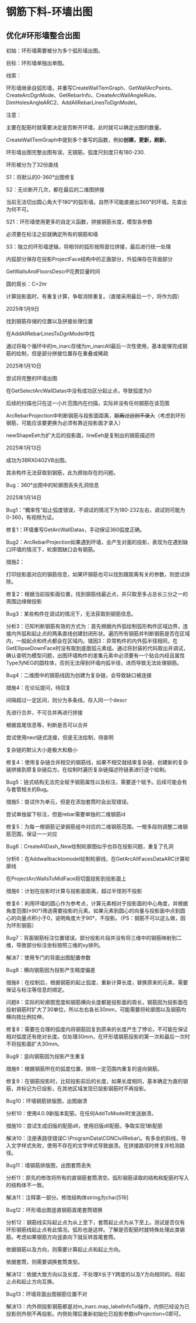 # 钢筋下料-环墙出图

## 优化#环形墙整合出图

初始：环形墙需要被分为多个弧形墙出图。

目标：环形墙单独出单图。

线索：

环形墙继承自弧形墙，并重写CreateWallTemGraph、GetWallArcPoints、CreateArcDgnMode、GetRebarInfo、CreateArcWallAngleRule、DimHolesAngleARC2、AddAllRebarLinesToDgnModel。

注意：

主要在配筋时就需要决定是否断开环墙，此时就可以确定出图的数量。

CreateWallTemGraph中提到多个重写的函数，例如**创建，更新，刷新**。

环形墙出图完整出图有误，无钢筋，弧度尺刻度只有180-230.

环形被分为了32份直线

S1：将默认的0-360°出图修复

S2：无论断开几次，都在最后的二维图拼接

当前无法切出圆心角大于180°的弧形墙，自然不可能直接出360°的环墙。先查出为何不可。

S21：环形墙使用更多的自定义函数，拼接钢筋长度，模型各参数

必须要在标注之前就确定所有的钢筋和墙

S3：独立的环形墙逻辑，将相邻的弧形按照首位拼接，最后进行统一处理

内弧部分保存在投影ProjectFace结构中的正面部分，外弧保存在背面部分

GetWallsAndFloorsDescrP花费巨量时间

圆的周长：C=2πr

计算投影面时，有重复计算，争取消除重复。（直接采用最后一个，将作为圆）

2025年1月9日

找到钢筋存储的位置以及拼接处理位置

在AddAllRebarLinesToDgnModel中找

通过将每个循环中的m_inarc存储为m_inarcAll最后一次性使用，基本能够完成钢筋的绘制，但是部分拼接位置存在重叠或稀疏

2025年1月10日

尝试将完整的环墙出图

在GetSelectArcWallDatas中没有成功区分起止点，导致弧度为0

后续的扫描也只在这一小片范围内在扫描，实际并没有任何钢筋在该范围

ArcRebarProjection中判断钢筋与投影面距离，~~距离过远则不录入~~（考虑到环形钢筋，可能应该要更换为必须有靠近投影面才录入）

newShapeEeh为扩大后的投影面，lineEeh是复制出的钢筋描述符

2025年1月13日

成功为3BRX0402VB出图。

其余构件无法获取到钢筋，此为原始存在的问题。

Bug：360°出图中的轮廓图丢失孔洞信息

2025年1月14日

Bug1：“概率性”起止弧度错误，不调试的情况下为180-232左右，调试则可能为0-360，有视频为证。

修复1：环墙重写GetArcWallDatas，手动保证360弧度正确。



Bug2：ArcRebarProjection如果遇到环墙，会产生对面的投影，表现为在遇到缺口环墙的情况下，轮廓图缺口会有钢筋。

措施2：

​	打印投影面对应的钢筋信息，如果环钢筋也可以找到跟距离有关的参数，则尝试排除。

修复2：根据当前投影面位置，找到钢筋线最近点，并只取至多占总长三分之一的周围边缘做投影



Bug3：某些构件在调试的情况下，无法获取到钢筋信息。

分析3：已知判断钢筋有效的方式为：首先根据内外弧绘制弧形构件区域边界，连接内外弧和起止点的两条直线创建封闭形状。遍历所有钢筋并判断钢筋是否在区域内，一般起点和终点都会在区域内。错因3：异常构件的内外弧半径相同，在GetEllipseDownFace时没有取到底面弧元素组。通过将封装的代码取出并调试，确认查明为模型问题，出图环墙构件的差集元素中必须要有一个贴合内经且属性Type为NEG的圆柱体，否则无法得到环墙内弧半径，进而导致无法处理钢筋。



Bug4：二维图中的钢筋线因为创建为复杂链，会导致缺口被连接

措施4：在论坛提问，待回复

间隔超过一定区间，则分为多条线，存入同一个descr

先进行合并，不可合并再进行拼接

根据首尾信息等，判断是否可以合并

尝试使用next链式连接，但是无法绘制，待查明

复杂链的默认大小是极大和极小

修复4：使用复杂链合并相交的钢筋线，如果不相交就结束复杂链，创建新的复杂链拼接到原复杂链后方。在绘制时遍历复杂链描述符链表进行逐个绘制。



Bug5：链式结构无法完全赋予钢筋属性以及标注，需要逐个赋予。后续可能会有与套管相关的Bug。

措施5：尝试作为单元，但是在添加套筒时会出现错误。

尝试单独留下标注，但是rebar需要单独的二维钢筋id

修复5：为每一根钢筋记录钢筋组中对应的二维钢筋范围，一根多段则调整二维钢筋范围，保证一一对应



Bug6：CreateAllDash_New绘制轮廓图似乎也存在投影问题，重复了孔洞

分析6：在Addwallbacktomodel绘制轮廓线，在GetArcAllFacesDataARC计算轮廓线

在ProjectArcWallsToMidFace将切面投影到投影面上

措施6：计划在投影时计算与投影面距离，超过半径则不投影

修复6：利用环墙的圆心作为参考点，计算元素相对于投影面的中心角度，并根据角度范围(±90°)筛选需要投影的元素。如果元素到圆心的向量与投影面中点到圆心的向量点积小于0，说明角度大于90°，不投影。（PS：钢筋不可以这么做，因为环形钢筋）



Bug7：背面钢筋标注位置错误。部分投影片段并没有将三维中的钢筋映射到二维，导致部分标注坐标按照三维的xy排列。

解决7：使用专门的背面出图配置参数



Bug8：横向钢筋因为投影产生精度偏差

措施8：在绘制后，根据钢筋的起止弧度，重新计算长度，替换原来的元素，需要保证与标注等信息的绑定。

问题8：实际的轮廓图宽度和钢筋横向长度都是投影面的周长，钢筋因为投影面在投射钢筋时扩大了30单位，所以左右各长30mm，可能需要将轮廓图以及钢筋均横向按比例拉伸，

修复8：需要在合理的弧度内将钢筋回复到原来的长度产生了悖论，不可能在保证相对弧度还有绝对长度。仅处理30mm，在环形墙钢筋投影的第一次和最后一次时不将投影面扩大30mm。



Bug9：竖向钢筋因为投影产生重复

措施9：根据钢筋所在的弧度位置，排除一定范围内重复的竖向钢筋。

修复9：在钢筋投影时，比较投影前后的长度，如果长度相同，基本确定为直的钢筋，并标记为已投影，在其他区域发现已投影钢筋时不再投影。



Bug10：环墙钢筋排版图，出图崩溃

分析10：使用4.0.9新版本配筋，在任何AddToModel时发送崩溃。

措施10：尝试生成旧版的配筋dll，使用旧版dll配筋，争取实现1断配筋

解决10：注册表路径错误C:\ProgramData\\CGNCivilRebar\。有多余的斜线，导入文字样式失败，使用不存在的文字样式导致崩溃。在拼接路径时修复并检测路径。



Bug11：墙钢筋排版图，出图套筒丢失

分析11：原先的修改将所有的直钢筋套筒清空。弧形钢筋读取的结构和配筋时写入的结构体不一致。

解决11：注释第一部分。修改结构体string为char[516]



Bug12：环形墙出图竖直钢筋首尾套筒错换

分析12：钢筋线实际起止点为从上至下，套筒起止点为从下至上。测试是否仅有环形钢筋线起止点有此情况。弧形也是这样。了解是否配筋时就特殊处理此类钢筋。考虑如果钢筋方向竖直向下就反转首尾套筒。

依据钢筋以及方向，则需要计算起止点和起止方向。

依据套筒，则需要调换套筒类型。

解决12：依据大致方向以及长度，不处理X长于Y跨度的以及Y方向相同的。将起止点和起止方向互换。



Bug13：环墙背面出图钢筋位置不对

解决13：内外侧投影钢筋都是对m_inarc.map_labelInfoTol操作，内侧已经设为已投影则外侧不再投影。内侧处理后重新初始化已投影参数isProjection=0即可。

